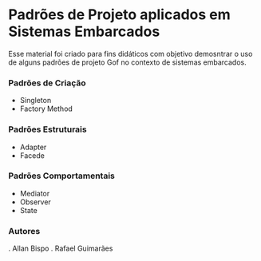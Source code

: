 # Padrões de Projeto aplicados em Sistemas Embarcados

Esse material foi criado para fins didáticos com objetivo demosntrar o uso de alguns padrões de projeto Gof no contexto de sistemas embarcados. 

### Padrões de Criação
  - Singleton
  - Factory Method

### Padrões Estruturais
  - Adapter 
  - Facede

### Padrões Comportamentais
- Mediator
- Observer 
- State

### Autores
. Allan Bispo
. Rafael Guimarães

